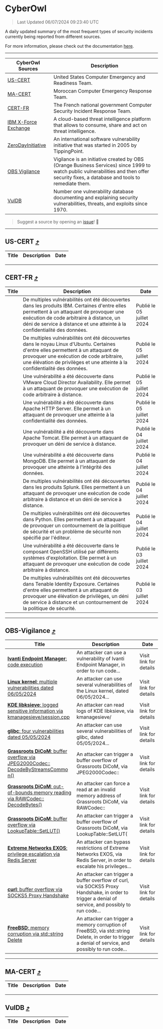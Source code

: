 
 <div id='top'></div>

# CyberOwl

 > Last Updated 06/07/2024 09:23:40 UTC
 
 A daily updated summary of the most frequent types of security incidents currently being reported from different sources.
 
 For more information, please check out the documentation [here](./docs/README.md).
 
 ---
 |CyberOwl Sources|Description|
 |---|---|
 |[US-CERT](#us-cert-arrow_heading_up)|United States Computer Emergency and Readiness Team.|
 |[MA-CERT](#ma-cert-arrow_heading_up)|Moroccan Computer Emergency Response Team.|
 |[CERT-FR](#cert-fr-arrow_heading_up)|The French national government Computer Security Incident Response Team.|
 |[IBM X-Force Exchange](#ibmcloud-arrow_heading_up)|A cloud-based threat intelligence platform that allows to consume, share and act on threat intelligence.|
 |[ZeroDayInitiative](#zerodayinitiative-arrow_heading_up)|An international software vulnerability initiative that was started in 2005 by TippingPoint.|
 |[OBS Vigilance](#obs-vigilance-arrow_heading_up)|Vigilance is an initiative created by OBS (Orange Business Services) since 1999 to watch public vulnerabilities and then offer security fixes, a database and tools to remediate them.|
 |[VulDB](#vuldb-arrow_heading_up)|Number one vulnerability database documenting and explaining security vulnerabilities, threats, and exploits since 1970.|
 
 > Suggest a source by opening an [issue](https://github.com/karimhabush/cyberowl/issues)! :raised_hands:
 ---

## US-CERT [:arrow_heading_up:](#cyberowl)

 |Title|Description|Date|
 |---|---|---|
 
 ---

## CERT-FR [:arrow_heading_up:](#cyberowl)

 |Title|Description|Date|
 |---|---|---|
 |[](https://www.cert.ssi.gouv.fr/avis/CERTFR-2024-AVI-0547/)|De multiples vulnérabilités ont été découvertes dans les produits IBM. Certaines d'entre elles permettent à un attaquant de provoquer une exécution de code arbitraire à distance, un déni de service à distance et une atteinte à la confidentialité des données.|Publié le 05 juillet 2024|
 |[](https://www.cert.ssi.gouv.fr/avis/CERTFR-2024-AVI-0546/)|De multiples vulnérabilités ont été découvertes dans le noyau Linux d'Ubuntu. Certaines d'entre elles permettent à un attaquant de provoquer une exécution de code arbitraire, une élévation de privilèges et une atteinte à la confidentialité des données.|Publié le 05 juillet 2024|
 |[](https://www.cert.ssi.gouv.fr/avis/CERTFR-2024-AVI-0545/)|Une vulnérabilité a été découverte dans VMware Cloud Director Availability. Elle permet à un attaquant de provoquer une exécution de code arbitraire à distance.|Publié le 05 juillet 2024|
 |[](https://www.cert.ssi.gouv.fr/avis/CERTFR-2024-AVI-0544/)|Une vulnérabilité a été découverte dans Apache HTTP Server. Elle permet à un attaquant de provoquer une atteinte à la confidentialité des données.|Publié le 05 juillet 2024|
 |[](https://www.cert.ssi.gouv.fr/avis/CERTFR-2024-AVI-0543/)|Une vulnérabilité a été découverte dans Apache Tomcat. Elle permet à un attaquant de provoquer un déni de service à distance.|Publié le 04 juillet 2024|
 |[](https://www.cert.ssi.gouv.fr/avis/CERTFR-2024-AVI-0542/)|Une vulnérabilité a été découverte dans MongoDB. Elle permet à un attaquant de provoquer une atteinte à l'intégrité des données.|Publié le 04 juillet 2024|
 |[](https://www.cert.ssi.gouv.fr/avis/CERTFR-2024-AVI-0541/)|De multiples vulnérabilités ont été découvertes dans les produits Splunk. Elles permettent à un attaquant de provoquer une exécution de code arbitraire à distance et un déni de service à distance.|Publié le 04 juillet 2024|
 |[](https://www.cert.ssi.gouv.fr/avis/CERTFR-2024-AVI-0540/)|De multiples vulnérabilités ont été découvertes dans Python. Elles permettent à un attaquant de provoquer un contournement de la politique de sécurité et un problème de sécurité non spécifié par l'éditeur.|Publié le 04 juillet 2024|
 |[](https://www.cert.ssi.gouv.fr/avis/CERTFR-2024-AVI-0539/)|Une vulnérabilité a été découverte dans le composant OpenSSH utilisé par différents systèmes d'exploitation. Elle permet à un attaquant de provoquer une exécution de code arbitraire à distance.|Publié le 03 juillet 2024|
 |[](https://www.cert.ssi.gouv.fr/avis/CERTFR-2024-AVI-0538/)|De multiples vulnérabilités ont été découvertes dans Tenable Identity Exposure. Certaines d'entre elles permettent à un attaquant de provoquer une élévation de privilèges, un déni de service à distance et un contournement de la politique de sécurité.|Publié le 03 juillet 2024|
 
 ---

## OBS-Vigilance [:arrow_heading_up:](#cyberowl)

 |Title|Description|Date|
 |---|---|---|
 |[<a href="https://vigilance.fr/vulnerability/Ivanti-Endpoint-Manager-code-execution-42510" class="noirorange"><b>Ivanti Endpoint Manager</b>: code execution</a>](https://vigilance.fr/vulnerability/Ivanti-Endpoint-Manager-code-execution-42510)|An attacker can use a vulnerability of Ivanti Endpoint Manager, in order to run code...|Visit link for details|
 |[<a href="https://vigilance.fr/vulnerability/Linux-kernel-multiple-vulnerabilities-dated-06-05-2024-44211" class="noirorange"><b>Linux kernel</b>: multiple vulnerabilities dated 06/05/2024</a>](https://vigilance.fr/vulnerability/Linux-kernel-multiple-vulnerabilities-dated-06-05-2024-44211)|An attacker can use several vulnerabilities of the Linux kernel, dated 06/05/2024...|Visit link for details|
 |[<a href="https://vigilance.fr/vulnerability/KDE-libksieve-logged-sensitive-information-via-kmanagesieve-session-cpp-44210" class="noirorange"><b>KDE libksieve</b>: logged sensitive information via kmanagesieve/<wbr>session.cpp</wbr></a>](https://vigilance.fr/vulnerability/KDE-libksieve-logged-sensitive-information-via-kmanagesieve-session-cpp-44210)|An attacker can read logs of KDE libksieve, via kmanagesieve/|Visit link for details|
 |[<a href="https://vigilance.fr/vulnerability/glibc-four-vulnerabilities-dated-05-05-2024-44209" class="noirorange"><b>glibc</b>: four vulnerabilities dated 05/05/2024</a>](https://vigilance.fr/vulnerability/glibc-four-vulnerabilities-dated-05-05-2024-44209)|An attacker can use several vulnerabilities of glibc, dated 05/05/2024...|Visit link for details|
 |[<a href="https://vigilance.fr/vulnerability/Grassroots-DiCoM-buffer-overflow-via-JPEG2000Codec-DecodeByStreamsCommon-44207" class="noirorange"><b>Grassroots DiCoM</b>: buffer overflow via JPEG2000Codec::<wbr>DecodeByStreamsCommo<wbr>n()</wbr></wbr></a>](https://vigilance.fr/vulnerability/Grassroots-DiCoM-buffer-overflow-via-JPEG2000Codec-DecodeByStreamsCommon-44207)|An attacker can trigger a buffer overflow of Grassroots DiCoM, via JPEG2000Codec::|Visit link for details|
 |[<a href="https://vigilance.fr/vulnerability/Grassroots-DiCoM-out-of-bounds-memory-reading-via-RAWCodec-DecodeBytes-44208" class="noirorange"><b>Grassroots DiCoM</b>: out-of-bounds memory reading via RAWCodec::<wbr>DecodeBytes()</wbr></a>](https://vigilance.fr/vulnerability/Grassroots-DiCoM-out-of-bounds-memory-reading-via-RAWCodec-DecodeBytes-44208)|An attacker can force a read at an invalid memory address of Grassroots DiCoM, via RAWCodec::|Visit link for details|
 |[<a href="https://vigilance.fr/vulnerability/Grassroots-DiCoM-buffer-overflow-via-LookupTable-SetLUT-44206" class="noirorange"><b>Grassroots DiCoM</b>: buffer overflow via LookupTable::SetLUT(<wbr>)</wbr></a>](https://vigilance.fr/vulnerability/Grassroots-DiCoM-buffer-overflow-via-LookupTable-SetLUT-44206)|An attacker can trigger a buffer overflow of Grassroots DiCoM, via LookupTable::SetLUT(|Visit link for details|
 |[<a href="https://vigilance.fr/vulnerability/Extreme-Networks-EXOS-privilege-escalation-via-Redis-Server-42495" class="noirorange"><b>Extreme Networks EXOS</b>: privilege escalation via Redis Server</a>](https://vigilance.fr/vulnerability/Extreme-Networks-EXOS-privilege-escalation-via-Redis-Server-42495)|An attacker can bypass restrictions of Extreme Networks EXOS, via Redis Server, in order to escalate his privileges...|Visit link for details|
 |[<a href="https://vigilance.fr/vulnerability/curl-buffer-overflow-via-SOCKS5-Proxy-Handshake-42490" class="noirorange"><b>curl</b>: buffer overflow via SOCKS5 Proxy Handshake</a>](https://vigilance.fr/vulnerability/curl-buffer-overflow-via-SOCKS5-Proxy-Handshake-42490)|An attacker can trigger a buffer overflow of curl, via SOCKS5 Proxy Handshake, in order to trigger a denial of service, and possibly to run code...|Visit link for details|
 |[<a href="https://vigilance.fr/vulnerability/FreeBSD-memory-corruption-via-std-string-Delete-44556" class="noirorange"><b>FreeBSD</b>: memory corruption via std::string Delete</a>](https://vigilance.fr/vulnerability/FreeBSD-memory-corruption-via-std-string-Delete-44556)|An attacker can trigger a memory corruption of FreeBSD, via std::string Delete, in order to trigger a denial of service, and possibly to run code...|Visit link for details|
 
 ---

## MA-CERT [:arrow_heading_up:](#cyberowl)

 |Title|Description|Date|
 |---|---|---|
 
 ---

## VulDB [:arrow_heading_up:](#cyberowl)

 |Title|Description|Date|
 |---|---|---|
 